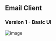 ## Email Client



### Version 1 - Basic UI



![image](https://user-images.githubusercontent.com/105892176/201102246-7fe3d06e-5313-492e-8440-65ff4d036beb.png)
